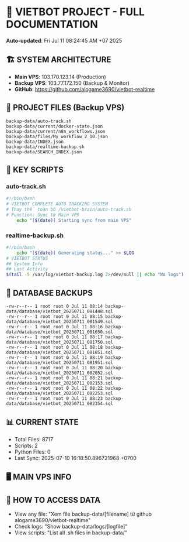 # 🤖 VIETBOT PROJECT - FULL DOCUMENTATION
**Auto-updated**: Fri Jul 11 08:24:45 AM +07 2025

## 🏗️ SYSTEM ARCHITECTURE
- **Main VPS**: 103.170.123.14 (Production)
- **Backup VPS**: 103.77.172.150 (Backup & Monitor)
- **GitHub**: https://github.com/alogame3690/vietbot-realtime

## 📁 PROJECT FILES (Backup VPS)
```
backup-data/auto-track.sh
backup-data/current/docker-state.json
backup-data/current/n8n_workflows.json
backup-data/files/My_workflow_2_10.json
backup-data/INDEX.json
backup-data/realtime-backup.sh
backup-data/SEARCH_INDEX.json
```

## 🔧 KEY SCRIPTS
### auto-track.sh
```bash
#!/bin/bash
# VIETBOT COMPLETE AUTO TRACKING SYSTEM
# Thay thế toàn bộ /vietbot-brain/auto-track.sh
# Function: Sync từ Main VPS
    echo "[$(date)] Starting sync from main VPS"
```
### realtime-backup.sh
```bash
#!/bin/bash
    echo "[$(date)] Generating status..." >> $LOG
# VIETBOT STATUS
## System Info
## Last Activity
$(tail -5 /var/log/vietbot-backup.log 2>/dev/null || echo "No logs")
```

## 💾 DATABASE BACKUPS
```
-rw-r--r-- 1 root root 0 Jul 11 08:14 backup-data/database/vietbot_20250711_081448.sql
-rw-r--r-- 1 root root 0 Jul 11 08:15 backup-data/database/vietbot_20250711_081549.sql
-rw-r--r-- 1 root root 0 Jul 11 08:16 backup-data/database/vietbot_20250711_081650.sql
-rw-r--r-- 1 root root 0 Jul 11 08:17 backup-data/database/vietbot_20250711_081750.sql
-rw-r--r-- 1 root root 0 Jul 11 08:18 backup-data/database/vietbot_20250711_081851.sql
-rw-r--r-- 1 root root 0 Jul 11 08:19 backup-data/database/vietbot_20250711_081951.sql
-rw-r--r-- 1 root root 0 Jul 11 08:20 backup-data/database/vietbot_20250711_082052.sql
-rw-r--r-- 1 root root 0 Jul 11 08:21 backup-data/database/vietbot_20250711_082153.sql
-rw-r--r-- 1 root root 0 Jul 11 08:22 backup-data/database/vietbot_20250711_082253.sql
-rw-r--r-- 1 root root 0 Jul 11 08:23 backup-data/database/vietbot_20250711_082354.sql
```

## 📊 CURRENT STATE
- Total Files: 8717
- Scripts: 2
- Python Files: 0
- Last Sync: 2025-07-10 16:18:50.896721968 +0700

## 🖥️ MAIN VPS INFO


## 🚨 HOW TO ACCESS DATA
- View any file: "Xem file backup-data/[filename] từ github alogame3690/vietbot-realtime"
- Check logs: "Show backup-data/logs/[logfile]"
- View scripts: "List all .sh files in backup-data/"
